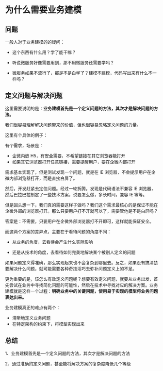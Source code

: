 # 为什么需要业务建模



## 问题

一般人对于业务建模的的疑问：

- 这个东西有什么用？学了能干嘛？

- 听说微服务好像需要用到，那不用微服务还需要学吗？

- 微服务如果不流行了，那是不是白学了？建模不建模，代码写出来有什么不一样吗？



## 定义问题与解决问题

这里需要说明的是：**业务建模首先是一个定义问题的方法，其次才是解决问题的方法。**



我们很容易理解解决问题带来的价值，但也很容易忽略定义问题的力量。



这里有个具体的例子：

有个需求，场景是：

- 企微内嵌 H5，有安全需要，不希望链接在其它浏览器能打开
- 如果其它浏览器打开任意链接，需要提醒用户，要在企微内部打开

需求基本实现了，但是测试发现一个问题，就是在 IE 浏览器，不会提示用户在企微内部浏览器打开，而是直接白屏了。

然后，开发赶紧去定位问题。经过一轮折腾，发现是代码语法不兼容 IE 浏览器，然后巴拉巴拉制定了一些技术方案，说要怎么做，多长时间，兼容 IE 等等。

但是回头想一下，我们真的需要这样子做吗？我们这个需求最核心的是保证不能在企微外部的浏览器打开。那么只要用户打不开就可以了，需要管他是不是白屏吗？

答案是：不需要，只要用户在企微外部浏览器打不开即可，这样就能保证安全。



而这两个方案的差异点，主要在于看待问题的角度不同：

- 从业务的角度，去看待会产生什么实际影响

- 还是从技术的角度，去看待如何完美地解决某个被别人定义的问题



如果问题定义得准确，那么实现起来也不会复杂到哪里去。反之，如果没有搞清楚要解决什么问题，就可能需要各种奇技淫巧去弥补问题定义上的不足。



更为重要的是，该怎么有效定义问题呢？想要有效定义问题，就要从业务出发，首先尝试在业务中寻找简化问题的可能性，然后在技术中寻找对应的解决方案。业务建模就是这样一个过程：**明确业务中的关键问题，使用易于实现的模型将业务问题表达出来。**



业务建模真正的难点有两个：

- 清晰地定义业务问题
- 在特定架构的约束下，将模型实现出来



## 总结

1、业务建模首先是一个定义问题的方法，其次才是解决问题的方法

2、通过准确的定义问题，甚至能将解决方案的复杂度降低几个等级

